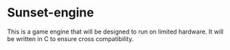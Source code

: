 # Sunset-engine
This is a game engine that will be designed to run on limited hardware. It will be written in C to ensure cross compatibility.
